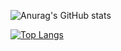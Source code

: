 ![Anurag's GitHub stats](https://github-readme-stats.vercel.app/api?username=lmxx1234567&show_icons=true)

[![Top Langs](https://github-readme-stats.vercel.app/api/top-langs/?username=lmxx1234567&exclude_repo=lmxx1234567.github.io)](https://github.com/anuraghazra/github-readme-stats)
